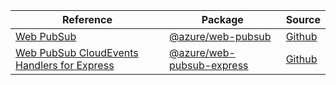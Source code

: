 | Reference | Package | Source |
|---|---|---|
|[Web PubSub](web-pubsub-readme)|[@azure/web-pubsub](https://www.npmjs.com/package/@azure/web-pubsub)|[Github](https://github.com/Azure/azure-sdk-for-js/blob/main/sdk/web-pubsub/web-pubsub)|
|[Web PubSub CloudEvents Handlers for Express](web-pubsub-express-readme)|[@azure/web-pubsub-express](https://www.npmjs.com/package/@azure/web-pubsub-express)|[Github](https://github.com/Azure/azure-sdk-for-js/blob/main/sdk/web-pubsub/web-pubsub-express)|
